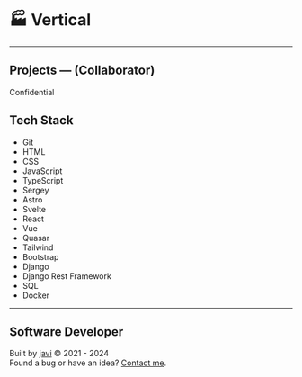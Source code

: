 # :factory: Vertical
---
## Projects ― (Collaborator)
Confidential
## Tech Stack
- Git
- HTML
- CSS
- JavaScript
- TypeScript
- Sergey
- Astro
- Svelte
- React
- Vue
- Quasar
- Tailwind
- Bootstrap
- Django
- Django Rest Framework
- SQL
- Docker
---
## Software Developer
Built by [javi](https://github.com/javierandres-dev/) :copyright: 2021 - 2024  
Found a bug or have an idea? [Contact me](https://www.linkedin.com/in/javierandres-dev/).
